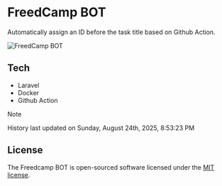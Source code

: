 # FreedCamp BOT

Automatically assign an ID before the task title based on Github Action.

![FreedCamp BOT](https://repository-images.githubusercontent.com/737932867/7d34798b-2680-471c-b089-a78a718d3d6a)

## Tech

- Laravel
- Docker
- Github Action

> [!NOTE]  
> History last updated on Sunday, August 24th, 2025, 8:53:23 PM

## License

The Freedcamp BOT is open-sourced software licensed under the [MIT license](https://opensource.org/licenses/MIT).
